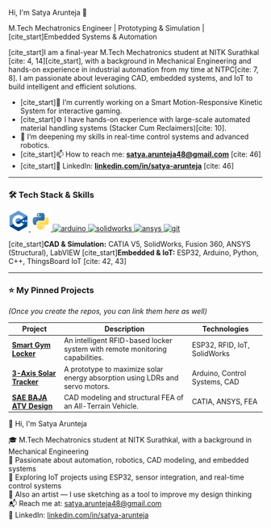 Hi, I'm Satya Arunteja 👋

M.Tech Mechatronics Engineer | Prototyping & Simulation | [cite_start]Embedded Systems & Automation 

[cite_start]I am a final-year M.Tech Mechatronics student at NITK Surathkal [cite: 4, 14][cite_start], with a background in Mechanical Engineering and hands-on experience in industrial automation from my time at NTPC[cite: 7, 8]. I am passionate about leveraging CAD, embedded systems, and IoT to build intelligent and efficient solutions.

* [cite_start]🔭 I’m currently working on a Smart Motion-Responsive Kinetic System for interactive gaming. 
* [cite_start]⚙️ I have hands-on experience with large-scale automated material handling systems (Stacker Cum Reclaimers)[cite: 10].
* 🌱 I’m deepening my skills in real-time control systems and advanced robotics.
* [cite_start]📫 How to reach me: **satya.arunteja48@gmail.com** [cite: 46]
* [cite_start]🔗 LinkedIn: **[linkedin.com/in/satya-arunteja](https://www.linkedin.com/in/satya-arunteja/)** [cite: 46]

---

### 🛠️ Tech Stack & Skills

<p align="left">
  <a href="https://www.cplusplus.com/" target="_blank" rel="noreferrer"> <img src="https://raw.githubusercontent.com/devicons/devicon/master/icons/cplusplus/cplusplus-original.svg" alt="cplusplus" width="40" height="40"/> </a>
  <a href="https://www.python.org" target="_blank" rel="noreferrer"> <img src="https://raw.githubusercontent.com/devicons/devicon/master/icons/python/python-original.svg" alt="python" width="40" height="40"/> </a>
  <a href="https://www.arduino.cc/" target="_blank" rel="noreferrer"> <img src="https://cdn.worldvectorlogo.com/logos/arduino-1.svg" alt="arduino" width="40" height="40"/> </a>
  <a href="https://www.solidworks.com/" target="_blank" rel="noreferrer"> <img src="https://raw.githubusercontent.com/devicons/devicon/1119b9f84c0290e0f0b38982099a2bd027a48bf1/icons/solidworks/solidworks-original-wordmark.svg" alt="solidworks" width="40" height="40"/> </a>
  <a href="https://www.ansys.com/" target="_blank" rel="noreferrer"> <img src="https://img.icons8.com/color/48/000000/ansys.png" alt="ansys" width="40" height="40"/> </a>
  <a href="https://git-scm.com/" target="_blank" rel="noreferrer"> <img src="https://www.vectorlogo.zone/logos/git-scm/git-scm-icon.svg" alt="git" width="40" height="40"/> </a>
</p>

[cite_start]**CAD & Simulation:** CATIA V5, SolidWorks, Fusion 360, ANSYS (Structural), LabVIEW 
[cite_start]**Embedded & IoT:** ESP32, Arduino, Python, C++, ThingsBoard IoT [cite: 42, 43]

---

### ⭐ My Pinned Projects

*(Once you create the repos, you can link them here as well)*

| Project | Description | Technologies |
|---|---|---|
| **[Smart Gym Locker](link-to-repo)** | An intelligent RFID-based locker system with remote monitoring capabilities. | ESP32, RFID, IoT, SolidWorks |
| **[3-Axis Solar Tracker](link-to-repo)** | A prototype to maximize solar energy absorption using LDRs and servo motors. | Arduino, Control Systems, CAD |
| **[SAE BAJA ATV Design](link-to-repo)** | CAD modeling and structural FEA of an All-Terrain Vehicle. | CATIA, ANSYS, FEA |


👋 Hi, I'm Satya Arunteja

🎓 M.Tech Mechatronics student at NITK Surathkal, with a background in Mechanical Engineering  
🔧 Passionate about automation, robotics, CAD modeling, and embedded systems  
📡 Exploring IoT projects using ESP32, sensor integration, and real-time control systems  
🎨 Also an artist — I use sketching as a tool to improve my design thinking  
📬 Reach me at: satya.arunteja48@gmail.com  
🔗 LinkedIn: [linkedin.com/in/satya-arunteja](https://linkedin.com/in/satya-arunteja)  
